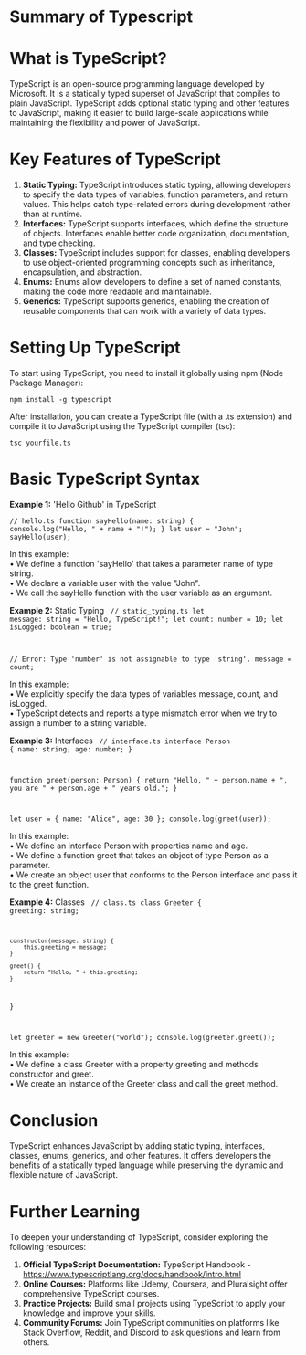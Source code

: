 # Summary of Typescript


# What is TypeScript?
TypeScript is an open-source programming language developed by Microsoft. It is a statically typed superset of JavaScript that compiles to plain JavaScript. TypeScript adds optional static typing and other features to JavaScript, making it easier to build large-scale applications while maintaining the flexibility and power of JavaScript.


# Key Features of TypeScript
1.	<b>Static Typing:</b> TypeScript introduces static typing, allowing developers to specify the data types of variables, function parameters, and return values. This helps catch type-related errors during development rather than at runtime.
2.	<b>Interfaces:</b> TypeScript supports interfaces, which define the structure of objects. Interfaces enable better code organization, documentation, and type checking.
3.	<b>Classes:</b> TypeScript includes support for classes, enabling developers to use object-oriented programming concepts such as inheritance, encapsulation, and abstraction.
4.	<b>Enums:</b> Enums allow developers to define a set of named constants, making the code more readable and maintainable.
5.	<b>Generics:</b> TypeScript supports generics, enabling the creation of reusable components that can work with a variety of data types.



# Setting Up TypeScript
To start using TypeScript, you need to install it globally using npm (Node Package Manager):

<code>npm install -g typescript</code>

After installation, you can create a TypeScript file (with a .ts extension) and compile it to JavaScript using the TypeScript compiler (tsc):

<code>tsc yourfile.ts</code>



# Basic TypeScript Syntax
<b>Example 1:</b> 'Hello Github' in TypeScript

<code>// hello.ts 
	function sayHello(name: string) { 
	console.log("Hello, " + name + "!"); 
	} 
      let user = "John"; 
      sayHello(user); 
</code>
      
In this example:</br>
•	We define a function 'sayHello' that takes a parameter name of type string.</br>
•	We declare a variable user with the value "John".</br>
•	We call the sayHello function with the user variable as an argument.</br>



<b>Example 2:</b> Static Typing
<code>
// static_typing.ts
let message: string = "Hello, TypeScript!";
let count: number = 10;
let isLogged: boolean = true;

// Error: Type 'number' is not assignable to type 'string'.
message = count;
</code>

In this example:</br>
•	We explicitly specify the data types of variables message, count, and isLogged.</br>
•	TypeScript detects and reports a type mismatch error when we try to assign a number to a string variable.</br>


<b>Example 3:</b> Interfaces
<code>
// interface.ts
interface Person {
    name: string;
    age: number;
}

function greet(person: Person) {
    return "Hello, " + person.name + ", you are " + person.age + " years old.";
}

let user = { name: "Alice", age: 30 };
console.log(greet(user));
</code>

In this example:</br>
•	We define an interface Person with properties name and age.</br>
•	We define a function greet that takes an object of type Person as a parameter.</br>
•	We create an object user that conforms to the Person interface and pass it to the greet function.</br>


<b>Example 4:</b> Classes
<code>
// class.ts
class Greeter {
    greeting: string;

    constructor(message: string) {
        this.greeting = message;
    }

    greet() {
        return "Hello, " + this.greeting;
    }
}

let greeter = new Greeter("world");
console.log(greeter.greet());
</code>

In this example:</br>
•	We define a class Greeter with a property greeting and methods constructor and greet.</br>
•	We create an instance of the Greeter class and call the greet method.</br>



# Conclusion
TypeScript enhances JavaScript by adding static typing, interfaces, classes, enums, generics, and other features. It offers developers the benefits of a statically typed language while preserving the dynamic and flexible nature of JavaScript.


# Further Learning
To deepen your understanding of TypeScript, consider exploring the following resources:
1.	<b>Official TypeScript Documentation:</b> TypeScript Handbook - https://www.typescriptlang.org/docs/handbook/intro.html 
2.	<b>Online Courses:</b> Platforms like Udemy, Coursera, and Pluralsight offer comprehensive TypeScript courses.
3.	<b>Practice Projects:</b> Build small projects using TypeScript to apply your knowledge and improve your skills.
4.	<b>Community Forums:</b> Join TypeScript communities on platforms like Stack Overflow, Reddit, and Discord to ask questions and learn from others.
   




